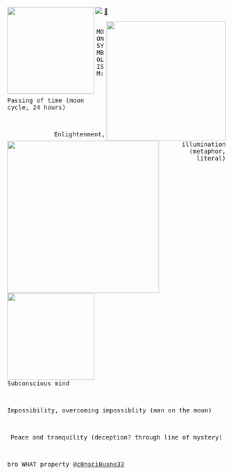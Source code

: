 
<img width="200" src="https://file.garden/aKx61rVxdUrS2u9V/dlatmpage4" align="left"/> <img align src="https://komarev.com/ghpvc/?username=taphy&color=B8B07F&style=social&label=top%20things%20you%20didn't%20know%20about%20the%20moon" align="right">  [🐇](https://github.com/laffytaphy)

<img src="https://file.garden/aKx61rVxdUrS2u9V/dlatmpage11" width="275" align="right">

<p align="center">
 <kbd><br>MOON SYMBOLISM:<br>&nbsp;  </kbd>

<img src="https://file.garden/aKx61rVxdUrS2u9V/dlatmpage22" width="350" align="left">

<kbd><br>Passing of time (moon cycle, 24 hours)<br>&nbsp;  </kbd>

<p align="right">
 <kbd><br>Enlightenment, illumination (metaphor, literal)<br>&nbsp;  </kbd>

<img src="https://file.garden/aKx61rVxdUrS2u9V/dlatmpage3" width="200" align="center"> <kbd><br>Subconscious mind<br>&nbsp;  </kbd>
 
<kbd><br>Impossibility, overcoming impossiblity (man on the moon)<br>&nbsp;  </kbd>

<p align="center">
 <kbd><br>Peace and tranquility (deception? through line of mystery)<br>&nbsp;  </kbd>


<kbd><br>bro WHAT property [@c0nsci0usne33](https://github.com/c0nsci0usne33)<br>&nbsp;  </kbd>
